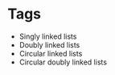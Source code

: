 # Tags

- Singly linked lists
- Doubly linked lists 
- Circular linked lists
- Circular doubly linked lists